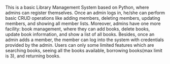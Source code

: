 This is a basic Library Management System based on Python, where admins can register themselves. 
Once an admin logs in, he/she can perform basic CRUD operations like adding members, deleting members, updating members, and showing all member lists.
Moreover, admins have one more facility: book management, where they can add books, delete books, update book information, and show a list of all books.
Besides, once an admin adds a member, the member can log into the system with credentials provided by the admin.
Users can only some limited features which are searching books, seeing all the books available, borrowing books(max limit is 3), and returning books.

